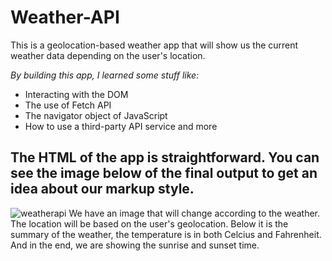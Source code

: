 # Weather-API
This is a geolocation-based weather app that will show us the current weather data depending on the user's location.

*By building this app, I learned some stuff like:*
- Interacting with the DOM
- The use of Fetch API
- The navigator object of JavaScript
- How to use a third-party API service and more

## The HTML of the app is straightforward. You can see the image below of the final output to get an idea about our markup style.
![weatherapi](https://user-images.githubusercontent.com/104410750/183242303-b798d626-c338-4ad5-be34-6a794606ec9f.JPG)
We have an image that will change according to the weather. The location will be based on the user's geolocation. Below it is the summary of the weather, the temperature is in both Celcius and Fahrenheit. And in the end, we are showing the sunrise and sunset time.
